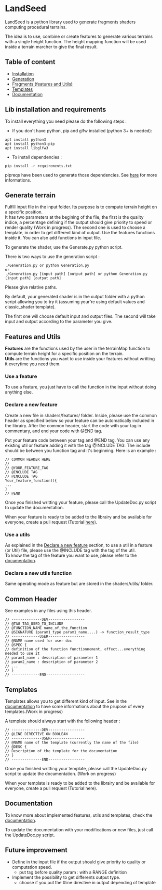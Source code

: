 # LandSeed

LandSeed is a python library used to generate fragments shaders computing procedural terrains.

The idea is to use, combine or create features to generate various terrains with a single height function. The height mapping function will be used inside a terrain marcher to give the final result.

## Table of content

 - [Installation](#install)
 - [Generation](#generation)
 - [Fragments (features and Utils)](#feature)
 - [Templates](#template)
 - [Documentation](#doc)

## <a name="install"></a>Lib installation and requirements

To install everything you need please do the following steps :

- If you don't have python, pip and glfw installed (python 3+ is needed):
```
apt install python3
apt install python3-pip
apt install libglfw3
```
- To install dependencies :
```
pip install -r requirements.txt
```
pipreqs have been used to generate those dependencies. See [here](https://pypi.org/project/pipreqs/) for more informations.

## <a name="generation"></a>Generate terrain

Fulfill input file in the input folder. Its purpose is to compute terrain height on a specific position.  
It has two parameters at the begining of the file, the first is the quality indice, a percentage defining if the output should give priority to speed or render quality (Work in progress).  The second one is used to choose a template, in order to get different kind of output.
Use the features functions inside it. You can also add functions in input file.

To generate the shader, use the Generate.py python script.

There is two ways to use the generation script :
```
./Generation.py or python Generation.py
or
./Generation.py [input path] [output path] or python Generation.py [input path] [output path]
```
Please give relative paths.

By default, your generated shader is in the output folder with a python script allowing you to try it (assuming your're using default values and classic_shader template).

The first one will choose default input and output files. The second will take input and output according to the parameter you give.

## <a name="feature"></a>Features and Utils

__Features__ are the functions used by the user in the terrainMap function to compute terrain height for a specific position on the terrain.  
__Utils__ are the functions you want to use inside your features without writting it everytime you need them.

### Use a feature

To use a feature, you just have to call the function in the input without doing anything else.

### Declare a new feature<a name="newfeature"></a>

Create a new file in shaders/features/ folder. Inside, please use the common header as specified below so your feature can be automatically included in the librairy. After the common header, start the code with your tag in commentary, and end your code with @END tag.

Put your feature code between your tag and @END tag. You can use any existing util or feature adding it with the tag @INCLUDE TAG. The include should be between you function tag and it's beginning. Here is an example :
```
// COMMON HEADER HERE
//
// @YOUR_FEATURE_TAG
// @INCLUDE TAG
// @INCLUDE TAG
Your_feature_function(){
...
}
// @END
```

Once you finished writting your feature, please call the UpdateDoc.py script to update the documentation.

When your feature is ready to be added to the librairy and be available for everyone, create a pull request (Tutorial [here](https://yangsu.github.io/pull-request-tutorial/#:~:text=Pull%20requests%20let%20you%20tell,follow%2Dup%20commits%20if%20necessary.)).

### Use a utils

As explained in the [Declare a new feature](#newfeature) section, to use a util in a feature (or Util) file, please use the @INCLUDE tag with the tag of the util.  
To know the tag of the feature you want to use, please refer to the [documentation](Doc/main.md).

### Declare a new utils function

Same operating mode as feature but are stored in the shaders/utils/ folder.

## Common Header
See examples in any files using this header.
```
// --------------DEV-----------------
// @TAG TAG_USED_TO_INCLUDE
// @FUNCTION_NAME name_of_the_function
// @SIGNATURE (param1_type param1_name,...) -> function_result_type
// -------------USER-----------------
// @NAME name used for user doc
// @SPEC {
// definition of the function functionnement, effect...everything needed to use it
// param1_name : description of parameter 1
// param2_name : description of parameter 2
// ...
// }
// -------------END------------------
```

## <a name="template"></a>Templates

Templates allows you to get different kind of input. See in the [documentation](Doc/main.md) to have some informations about the prupose of every templates.(Work in progress)

A template should always start with the following header :
```
// --------------DEV-----------------
// @LINE_DIRECTIVE_ON BOOLEAN
// --------------USER----------------
// @NAME name of the template (currently the name of the file)
// @DESC {
// Description of the template for the documentation
// }
// --------------END-----------------
```

Once you finished writting your template, please call the UpdateDoc.py script to update the documentation. (Work on progress)

When your template is ready to be added to the librairy and be available for everyone, create a pull request (Tutorial here).

## <a name="doc"></a>Documentation

To know more about implemented features, utils and templates, check the [documentation](Doc/main.md).

To update the documentation with your modifications or new files, just call the UpdateDoc.py script.

## Future improvement

- Define in the input file if the output should give priority to quality or computation speed.
    - put tag before quality param : with a RANGE definition
- Implement the possibility to get differents output type.
    - choose if you put the #line directive in output depending of template  
